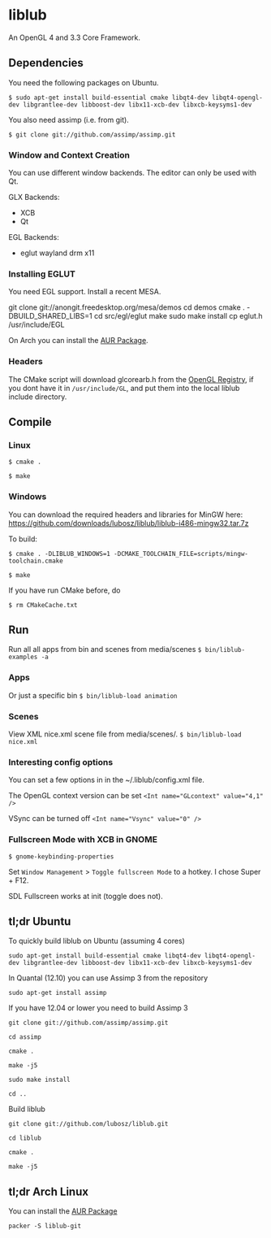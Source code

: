 # liblub

An OpenGL 4 and 3.3 Core Framework.

## Dependencies

You need the following packages on Ubuntu.

`$ sudo apt-get install build-essential cmake libqt4-dev libqt4-opengl-dev libgrantlee-dev libboost-dev libx11-xcb-dev libxcb-keysyms1-dev`

You also need assimp (i.e. from git).

`$ git clone git://github.com/assimp/assimp.git`

### Window and Context Creation

You can use different window backends.
The editor can only be used with Qt.

GLX Backends:

* XCB
* Qt

EGL Backends:

* eglut
	wayland
	drm
	x11

### Installing EGLUT

You need EGL support. Install a recent MESA.

git clone git://anongit.freedesktop.org/mesa/demos
cd demos
cmake . -DBUILD_SHARED_LIBS=1
cd src/egl/eglut
make
sudo make install 
cp eglut.h /usr/include/EGL

On Arch you can install the [AUR Package](http://aur.archlinux.org/packages.php?ID=63355).

### Headers

The CMake script will download glcorearb.h from the [OpenGL Registry](http://www.opengl.org/registry/), if you dont have it in `/usr/include/GL`,
and put them into the local liblub include directory.

## Compile

### Linux

`$ cmake .`

`$ make`

### Windows

You can download the required headers and libraries for MinGW here:
https://github.com/downloads/lubosz/liblub/liblub-i486-mingw32.tar.7z

To build:


`$ cmake . -DLIBLUB_WINDOWS=1 -DCMAKE_TOOLCHAIN_FILE=scripts/mingw-toolchain.cmake`

`$ make`

If you have run CMake before, do

`$ rm CMakeCache.txt`

## Run

Run all all apps from bin and scenes from media/scenes
`$ bin/liblub-examples -a`

### Apps

Or just a specific bin
`$ bin/liblub-load animation`

### Scenes

View XML nice.xml scene file from media/scenes/.
`$ bin/liblub-load nice.xml`

### Interesting config options

You can set a few options in in the ~/.liblub/config.xml file.

The OpenGL context version can be set
`<Int name="GLcontext" value="4,1" />`

VSync can be turned off
`<Int name="Vsync" value="0" />`

### Fullscreen Mode with XCB in GNOME

`$ gnome-keybinding-properties`

Set `Window Management` > `Toggle fullscreen Mode` to a hotkey. I chose Super + F12.

SDL Fullscreen works at init (toggle does not).

## tl;dr Ubuntu

To quickly build liblub on Ubuntu (assuming 4 cores)

`sudo apt-get install build-essential cmake libqt4-dev libqt4-opengl-dev libgrantlee-dev libboost-dev libx11-xcb-dev libxcb-keysyms1-dev`

In Quantal (12.10) you can use Assimp 3 from the repository

`sudo apt-get install assimp`

If you have 12.04 or lower you need to build Assimp 3

`git clone git://github.com/assimp/assimp.git`

`cd assimp`

`cmake .`

`make -j5`

`sudo make install`

`cd ..`

Build liblub

`git clone git://github.com/lubosz/liblub.git`

`cd liblub`

`cmake .`

`make -j5`

## tl;dr Arch Linux

You can install the [AUR Package](https://aur.archlinux.org/packages.php?ID=62678)

`packer -S liblub-git`
